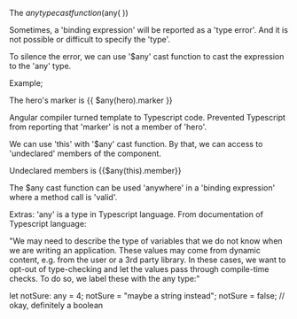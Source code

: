 The $any type cast function ($any( <expression> ))

Sometimes, a 'binding expression' will be reported as a 'type error'.
And it is not possible or difficult to specify the 'type'.

To silence the error, we can use '$any' cast function to cast the expression to the 'any' type.

Example;

<div>The hero's marker is {{ $any(hero).marker }}</div>

Angular compiler turned template to Typescript code.
Prevented Typescript from reporting that 'marker' is not a member of 'hero'.

We can use 'this' with '$any' cast function.
By that, we can access to 'undeclared' members of the component.

<div>Undeclared members is {{$any(this).member}}</div>

The $any cast function can be used 'anywhere' in a 'binding expression' where a method call is 'valid'.


Extras:
'any' is a type in Typescript language.
From documentation of Typescript language:

"We may need to describe the type of variables that we do not know when we are writing an application.
These values may come from dynamic content, e.g. from the user or a 3rd party library.
In these cases, we want to opt-out of type-checking and let the values pass through compile-time checks.
To do so, we label these with the any type:"

let notSure: any = 4;
notSure = "maybe a string instead";
notSure = false; // okay, definitely a boolean